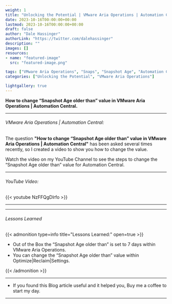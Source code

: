 ```yaml
---
weight: 1
title: "Unlocking the Potential | VMware Aria Operations | Automation Central | Snapshot Age"
date: 2023-10-16T00:00:00+00:00
lastmod: 2023-10-16T00:00:00+00:00
draft: false
author: "Dale Hassinger"
authorLink: "https://twitter.com/dalehassinger"
description: ""
images: []
resources:
- name: "featured-image"
  src: "featured-image.png"

tags: ["VMware Aria Operations", "Snaps", "Snapshot Age", "Automation Central"]
categories: ["Unlocking the Potential", "VMware Aria Operations"]

lightgallery: true
---
```


**How to change “Snapshot Age older than” value in VMware Aria Operations | Automation Central.**

<!--more-->

---

###### VMware Aria Operations | Automation Central:

The question **"How to change “Snapshot Age older than” value in VMware Aria Operations | Automation Central"** has been asked several times recently, so I created a video to show you how to change the value.  

Watch the video on my YouTube Channel to see the steps to change the “Snapshot Age older than” value for Automation Central.

---
###### YouTube Video:  

{{< youtube NzFFQgDlrfo >}}

---

---

###### Lessons Learned

{{< admonition type=info title="Lessons Learned:" open=true >}}
* Out of the Box the “Snapshot Age older than” is set to 7 days within VMware Aria Operations.
* You can change the “Snapshot Age older than” value within Optimize|Reclaim|Settings.

{{< /admonition >}}

---

* If you found this Blog article useful and it helped you, Buy me a coffee to start my day.  

<center>
<script type="text/javascript" src="https://cdnjs.buymeacoffee.com/1.0.0/button.prod.min.js" data-name="bmc-button" data-slug="dalehassinger" data-color="#FFDD00" data-emoji=""  data-font="Cookie" data-text="Buy me a coffee" data-outline-color="#000000" data-font-color="#000000" data-coffee-color="#ffffff" ></script>
</center>

---
